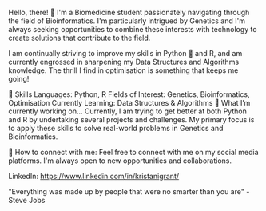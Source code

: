 Hello, there! 👋
I'm a Biomedicine student passionately navigating through the field of Bioinformatics. I'm particularly intrigued by Genetics and I'm always seeking opportunities to combine these interests with technology to create solutions that contribute to the field.

I am continually striving to improve my skills in Python 🐍 and R, and am currently engrossed in sharpening my Data Structures and Algorithms knowledge. The thrill I find in optimisation is something that keeps me going!

🚀 Skills
Languages: Python, R
Fields of Interest: Genetics, Bioinformatics, Optimisation
Currently Learning: Data Structures & Algorithms
🌱 What I’m currently working on...
Currently, I am trying to get better at both Python and R by undertaking several projects and challenges. My primary focus is to apply these skills to solve real-world problems in Genetics and Bioinformatics.

🤝 How to connect with me:
Feel free to connect with me on my social media platforms. I'm always open to new opportunities and collaborations.

LinkedIn: https://www.linkedin.com/in/kristanigrant/


"Everything was made up by people that were no smarter than you are" - Steve Jobs

